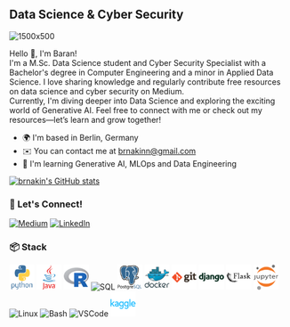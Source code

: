 Data Science & Cyber Security
------------------------------------
![1500x500](https://github.com/superberdus/superberdus/assets/83096271/1bf7413f-f027-4123-a834-22f468830cf2)

Hello 👋, I'm Baran!  
I'm a M.Sc. Data Science student and Cyber Security Specialist with a Bachelor's degree in Computer Engineering and a minor in Applied Data Science. I love sharing knowledge and regularly contribute free resources on data science and cyber security on Medium.  
Currently, I'm diving deeper into Data Science and exploring the exciting world of Generative AI. Feel free to connect with me or check out my resources—let’s learn and grow together!

* 🌍  I'm based in Berlin, Germany
* ✉️  You can contact me at [brnakinn@gmail.com](mailto:brnakinn@gmail.com)
* 🧠  I'm learning Generative AI, MLOps and Data Engineering

<a href="http://www.github.com/brnakin"><img src="https://github-readme-stats.vercel.app/api?username=brnakin&show_icons=true&hide=&count_private=true&title_color=a5d6ef&text_color=ffffff&icon_color=a5d6ef&bg_color=1c1917&hide_border=true&show_icons=true" alt="brnakin's GitHub stats" /></a>

<h3>🔗 Let's Connect!</h3>
<a href="https://medium.com/@brnakin" target="_blank"><img alt="Medium" src="https://img.shields.io/badge/medium-%2312100E.svg?&style=for-the-badge&logo=medium&logoColor=white" /></a>
<a href="https://www.linkedin.com/in/brnakin/" target="_blank"><img alt="LinkedIn" src="https://img.shields.io/badge/linkedin-%230077B5.svg?&style=for-the-badge&logo=linkedin&logoColor=white" /></a>

<h3>📦 Stack</h3>
<p align="left">
<img src="https://raw.githubusercontent.com/devicons/devicon/master/icons/python/python-original-wordmark.svg" alt="Python" width="45" height="45" />
<img src="https://github.com/devicons/devicon/blob/v2.15.1/icons/java/java-original-wordmark.svg" alt="Java" width="45" height="45"/>
<img src="https://github.com/devicons/devicon/blob/v2.15.1/icons/r/r-original.svg" alt="R" width="45" height="45" />
<img src="https://github.com/brnakin/brnakin/assets/83096271/4d936546-e29b-4f97-a1f2-7d9277232c56" alt="SQL" width="45" height="45"/>
<img src="https://github.com/devicons/devicon/blob/v2.15.1/icons/postgresql/postgresql-original-wordmark.svg" alt="PostgreSQL" width="45" height="45"/>
<img src="https://github.com/devicons/devicon/blob/v2.15.1/icons/docker/docker-original-wordmark.svg" alt="Docker" width="45" height="45"/>
<img src="https://github.com/devicons/devicon/blob/v2.15.1/icons/git/git-original-wordmark.svg" alt="Git" width="45" height="45"/>
<img src="https://github.com/devicons/devicon/blob/v2.15.1/icons/django/django-plain-wordmark.svg" alt="Django" width="45" height="45" />
<img src="https://github.com/devicons/devicon/blob/v2.15.1/icons/flask/flask-original-wordmark.svg" alt="Flask" width="45" height="45" />
<img src="https://github.com/devicons/devicon/blob/v2.15.1/icons/jupyter/jupyter-original-wordmark.svg" alt="Jupyter" width="45" height="45" />
<img src="https://cdn.jsdelivr.net/gh/devicons/devicon/icons/linux/linux-original.svg" alt="Linux" width="45" height="45" />
<img src="https://cdn.jsdelivr.net/gh/devicons/devicon/icons/bash/bash-original.svg" alt="Bash" width="45" height="45"/>
<img src="https://cdn.jsdelivr.net/gh/devicons/devicon/icons/vscode/vscode-original.svg" alt="VSCode" width="45" height="45"/>
<img src="https://github.com/devicons/devicon/blob/v2.15.1/icons/kaggle/kaggle-original-wordmark.svg" alt="Kaggle" width="45" height="45"/>
</p>
